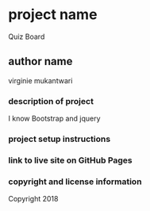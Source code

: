 # project  name
Quiz Board
 
 ## author name
 virginie mukantwari

 ### description of project
I know  Bootstrap and jquery

 ### project setup instructions

 ### link to live site on GitHub Pages


 ### copyright and license information
 Copyright 2018
